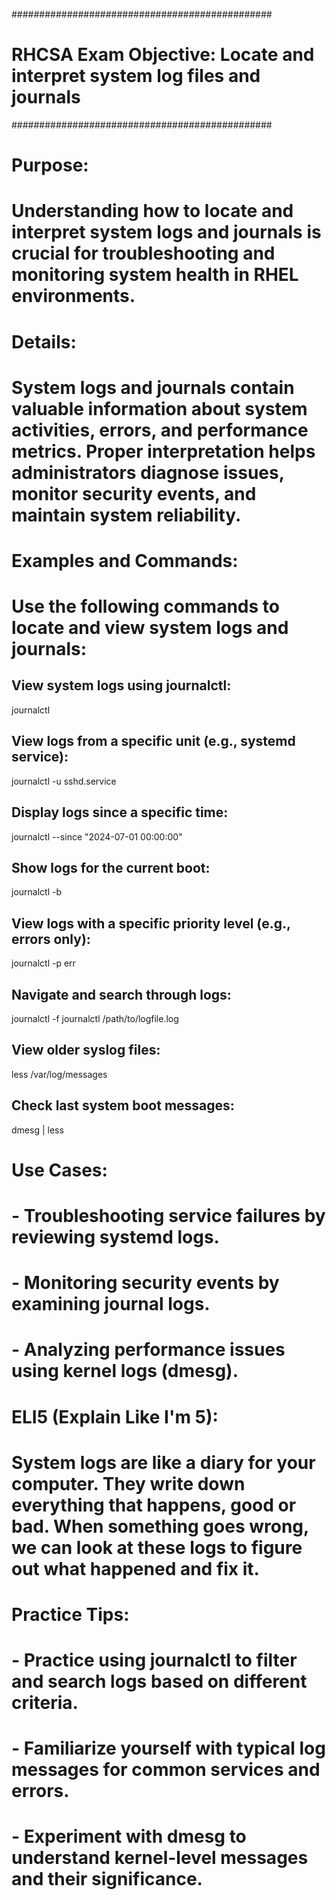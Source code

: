 ###############################################
# RHCSA Exam Objective: Locate and interpret system log files and journals
###############################################

# Purpose:
# Understanding how to locate and interpret system logs and journals is crucial for troubleshooting and monitoring system health in RHEL environments.

# Details:
# System logs and journals contain valuable information about system activities, errors, and performance metrics. Proper interpretation helps administrators diagnose issues, monitor security events, and maintain system reliability.

# Examples and Commands:
# Use the following commands to locate and view system logs and journals:

## View system logs using journalctl:
journalctl

## View logs from a specific unit (e.g., systemd service):
journalctl -u sshd.service

## Display logs since a specific time:
journalctl --since "2024-07-01 00:00:00"

## Show logs for the current boot:
journalctl -b

## View logs with a specific priority level (e.g., errors only):
journalctl -p err

## Navigate and search through logs:
journalctl -f
journalctl /path/to/logfile.log

## View older syslog files:
less /var/log/messages

## Check last system boot messages:
dmesg | less

# Use Cases:
# - Troubleshooting service failures by reviewing systemd logs.
# - Monitoring security events by examining journal logs.
# - Analyzing performance issues using kernel logs (dmesg).

# ELI5 (Explain Like I'm 5):
# System logs are like a diary for your computer. They write down everything that happens, good or bad. When something goes wrong, we can look at these logs to figure out what happened and fix it.

# Practice Tips:
# - Practice using journalctl to filter and search logs based on different criteria.
# - Familiarize yourself with typical log messages for common services and errors.
# - Experiment with dmesg to understand kernel-level messages and their significance.


